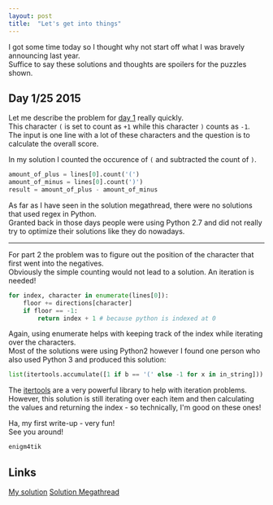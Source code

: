 ```yaml
---
layout: post
title:  "Let's get into things"
---
```


I got some time today so I thought why not start off what I was bravely announcing last year.  
Suffice to say these solutions and thoughts are spoilers for the puzzles shown.

## Day 1/25 2015
Let me describe the problem for [day 1](https://adventofcode.com/2015/day/1) really quickly.  
This character `(` is set to count as `+1` while this character `)` counts as `-1`.   
The input is one line with a lot of these characters and the question is to calculate the overall score. 

In my solution I counted the occurence of `(` and subtracted the count of `)`.  
```py
amount_of_plus = lines[0].count('(')
amount_of_minus = lines[0].count(')')
result = amount_of_plus - amount_of_minus
```

As far as I have seen in the solution megathread, there were no solutions that used regex in Python.  
Granted back in those days people were using Python 2.7 and did not really try to optimize their solutions like they do nowadays.  

---

For part 2 the problem was to figure out the position of the character that first went into the negatives.  
Obviously the simple counting would not lead to a solution. An iteration is needed!  

```py
for index, character in enumerate(lines[0]):
    floor += directions[character]
    if floor == -1:
        return index + 1 # because python is indexed at 0
```

Again, using enumerate helps with keeping track of the index while iterating over the characters.  
Most of the solutions were using Python2 however I found one person who also used Python 3 and produced this solution:

```py
list(itertools.accumulate([1 if b == '(' else -1 for x in in_string])).index(-1) + 1
```

The [itertools](https://docs.python.org/3/library/itertools.html) are a very powerful library to help with iteration problems.  
However, this solution is still iterating over each item and then calculating the values and returning the index - so technically, I'm good on these ones!

Ha, my first write-up - very fun!  
See you around!

``` py
enigm4tik
``` 

## Links
[My solution](https://github.com/enigm4tik/advent-of-code/blob/main/2015/day01/day01.py)
[Solution Megathread](https://www.reddit.com/r/programming/comments/3uyl7s/daily_programming_puzzles_at_advent_of_code/)
